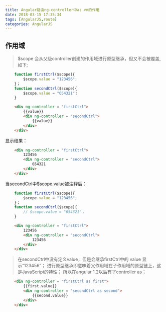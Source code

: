 ```yaml
---
title: Angular路由ng-controller中as vm的作用
date: 2018-03-15 17:35:34
tags: [AngularJS,route]
categories: AngularJS
---
```

## 作用域
> $scope 会从父级controller创建的作用域进行原型继承，但又不会被覆盖,如下;

``` javascript
	function firstCtrl($scope){
		$scope.value = "123456";
	}；
	function secondCtrl($scope){
		$scope.value = "654321"；
	}
```
``` html
	<div ng-controller = "firstCtrl">
		{{value}}
		<div ng-controller = "secondCtrl">
			{{value}}
		</div>
	</div>
```
显示结果：
``` html
	<div ng-controller = "firstCtrl">
		123456
		<div ng-controller = "secondCtrl">
			654321
		</div>
	</div>
```
当secondCtrl中$scope.value被注释后：
``` javascript
	function firstCtrl($scope){
		$scope.value = "123456";
	}；
	function secondCtrl($scope){
		// $scope.value = "654321"；
	}
```
``` html
	<div ng-controller = "firstCtrl">
		123456
		<div ng-controller = "secondCtrl">
			123456
		</div>
	</div>
```
> 在secondCtrl中没有定义value，但是会继承firstCtrl中的 value 显示“123456”；
> 进行原型继承即意味着父作用域在子作用域的原型链上，这是JavaScript的特性；
> 所以在angular 1.2以后有了controller as；

``` html
	<div ng-controller = "firstCtrl as first">
		{{first.value}}
		<div ng-controller = "secondCtrl as second">
			{{second.value}}
		</div>
	</div>
```